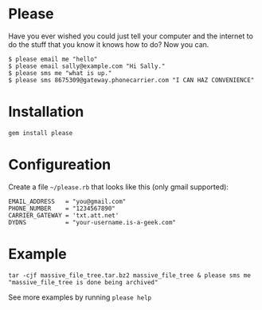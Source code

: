 Please
======

Have you ever wished you could just tell your computer and the internet to do the stuff that you know it knows how to do? Now you can.

    $ please email me "hello"
    $ please email sally@example.com "Hi Sally."
    $ please sms me "what is up."
    $ please sms 8675309@gateway.phonecarrier.com "I CAN HAZ CONVENIENCE"

Installation
============

    gem install please

Configureation
==============

Create a file `~/please.rb` that looks like this (only gmail supported):

    EMAIL_ADDRESS   = "you@gmail.com"
    PHONE_NUMBER    = "1234567890"
    CARRIER_GATEWAY = 'txt.att.net'
    DYDNS           = "your-username.is-a-geek.com"


Example
=======

    tar -cjf massive_file_tree.tar.bz2 massive_file_tree & please sms me "massive_file_tree is done being archived"

See more examples by running `please help`
